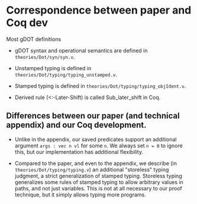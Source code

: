 # Correspondence between paper and Coq dev

Most gDOT definitions
- gDOT syntax and operational semantics are defined in `theories/Dot/syn/syn.v`.
- Unstamped typing is defined in `theories/Dot/typing/typing_unstamped.v`.
- Stamped typing is defined in `theories/Dot/typing/typing_objIdent.v`.

- Derived rule (<:-Later-Shift) is called Sub_later_shift in Coq.

## Differences between our paper (and technical appendix) and our Coq development.

- Unlike in the appendix, our saved predicates support an additional argument
  `args : vec n vl` for some `n`. We always set `n = 0` to ignore this, but our
  implementation has additional flexibility.

- Compared to the paper, and even to the appendix, we describe (in
  `theories/Dot/typing/typing.v`) an additional "storeless" typing judgment, a
  strict generalization of stamped typing.
  Storeless typing generalizes some rules of stamped typing to allow arbitrary
  values in paths, and not just variables. This is not at all necessary to our
  proof technique, but it simply allows typing more programs.
